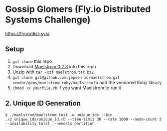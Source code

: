 # Gossip Glomers (Fly.io Distributed Systems Challenge)

https://fly.io/dist-sys/

## Setup 

1. `git clone` this repo
2. Download [Maelstrom 0.2.3](https://github.com/jepsen-io/maelstrom/releases/tag/v0.2.3) into this repo
2. Unzip with `tar -xzf maelstrom.tar.bz2`
3. `git clone git@github.com:jepsen-io/maelstrom.git vendor/gems/maelstrom_ruby/maelstrom` to add the vendored Ruby library
4. `chmod +x yourfile.rb` if you want Maelstrom to run it

## 2. Unique ID Generation

```
$ ./maelstrom/maelstrom test -w unique-ids --bin ./2_unique_ids/unique_id.rb --time-limit 30 --rate 1000 --node-count 3 --availability total --nemesis partition
```

